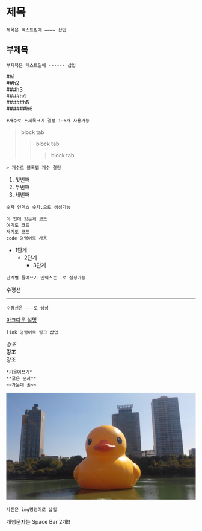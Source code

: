 제목
====

```
제목은 텍스트밑에 ==== 삽입
```

부제목
------

```
부제목은 텍스트밑에 ------ 삽입
```

#h1  
##h2  
###h3  
####h4  
#####h5  
######h6

```
#개수로 소제목크기 결정 1~6개 사용가능
```

> block tab  
> >block tab  
> >>block tab

```
> 개수로 블록탭 개수 결정
```

1.	첫번째  
2.	두번째  
3.	세번째  

```
숫자 인덱스 숫자.으로 생성가능
```

```
이 안에 있는게 코드
여기도 코드
저기도 코드
code 명령어로 사용
```

-	1단계
	-	2단계
		-	3단계

```
단계별 들여쓰기 인덱스는 -로 설정가능
```

수평선

---

```
수평선은 ---로 생성
```

[마크다운 설명](https://gist.github.com/ihoneymon/652be052a0727ad59601)

```
link 명령어로 링크 삽입
```

*강조*  
**강조**  
~~강조~~

```
*기울여쓰기*
**굵은 문자**
~~가운데 줄~~
```

![사진이 없습니다.](duck.jpg)

```
사진은 img명령어로 삽입
```

개행문자는 Space Bar 2개!!
